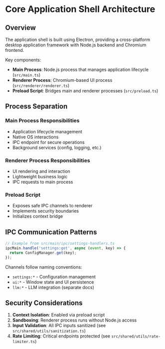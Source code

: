 # Core Application Shell Architecture

## Overview
The application shell is built using Electron, providing a cross-platform desktop application framework with Node.js backend and Chromium frontend.

Key components:
- **Main Process**: Node.js process that manages application lifecycle (`src/main.ts`)
- **Renderer Process**: Chromium-based UI process (`src/renderer/renderer.ts`)
- **Preload Script**: Bridges main and renderer processes (`src/preload.ts`)

## Process Separation

### Main Process Responsibilities
- Application lifecycle management
- Native OS interactions
- IPC endpoint for secure operations
- Background services (config, logging, etc.)

### Renderer Process Responsibilities
- UI rendering and interaction
- Lightweight business logic
- IPC requests to main process

### Preload Script
- Exposes safe IPC channels to renderer
- Implements security boundaries
- Initializes context bridge

## IPC Communication Patterns

```typescript
// Example from src/main/ipc/settings-handlers.ts
ipcMain.handle('settings:get', async (event, key) => {
  return ConfigManager.get(key);
});
```

Channels follow naming conventions:
- `settings:*` - Configuration management
- `ui:*` - Window state and UI persistence
- `llm:*` - LLM integration (separate docs)

## Security Considerations
1. **Context Isolation**: Enabled via preload script
2. **Sandboxing**: Renderer process runs without Node.js access
3. **Input Validation**: All IPC inputs sanitized (see `src/shared/utils/sanitization.ts`)
4. **Rate Limiting**: Critical endpoints protected (see `src/shared/utils/rate-limiter.ts`)